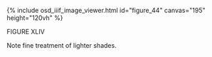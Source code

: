 {% include osd_iiif_image_viewer.html id="figure_44" canvas="195" height="120vh" %}

FIGURE XLIV

Note fine treatment of lighter shades. 
